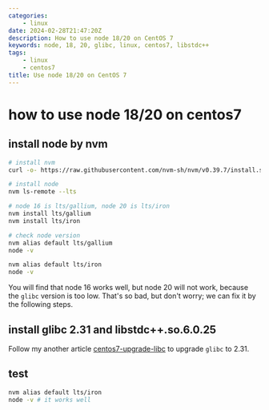 ```yaml
---
categories:
    - linux
date: 2024-02-28T21:47:20Z
description: How to use node 18/20 on CentOS 7
keywords: node, 18, 20, glibc, linux, centos7, libstdc++
tags:
    - linux
    - centos7
title: Use node 18/20 on CentOS 7
---
```




# how to use node 18/20 on centos7

## install node by nvm

```bash
# install nvm
curl -o- https://raw.githubusercontent.com/nvm-sh/nvm/v0.39.7/install.sh | bash

# install node
nvm ls-remote --lts

# node 16 is lts/gallium, node 20 is lts/iron
nvm install lts/gallium
nvm install lts/iron

# check node version
nvm alias default lts/gallium
node -v

nvm alias default lts/iron
node -v
```

You will find that node 16 works well, but node 20 will not work, because the `glibc` version is too low.
That's so bad, but don't worry; we can fix it by the following steps.

## install glibc 2.31 and libstdc++.so.6.0.25

Follow my another article [centos7-upgrade-libc](https://blog.caoyu.info/centos7-upgrade-libc.html) to upgrade `glibc` to 2.31.

## test

```bash
nvm alias default lts/iron
node -v # it works well
```
